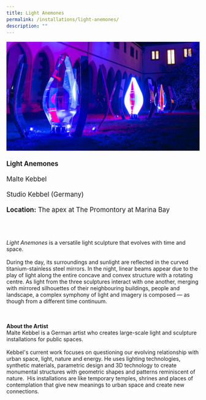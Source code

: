 ```yaml
---
title: Light Anemones
permalink: /installations/light-anemones/
description: ""
---
```

<p style="font-size:17px;line-height:40px">
<img src="/images/Installations/light%20anemones.jpg">
<b>Light Anemones</b><br>
Malte Kebbel<br>
Studio Kebbel (Germany)<br>
<b>Location:</b> The apex at The Promontory at Marina Bay<br><br>

<i>Light Anemones</i> is a versatile light sculpture that evolves with time and space.&nbsp;
<br><br>
During the day, its surroundings and sunlight are reflected in the curved titanium-stainless steel mirrors. In the night, linear beams appear due to the play of light along the entire concave and convex structure with a rotating centre. As light from the three sculptures interact with one another, merging with mirrored silhouettes of their neighbouring buildings, people and landscape, a complex symphony of light and imagery is composed — as though from a different time continuum.<br><br>

<img src=""><br>
<b>About the Artist</b>
<br>
Malte Kebbel is a German artist who creates large-scale light and sculpture installations for public spaces.&nbsp;
<br><br>
Kebbel's current work focuses on questioning our evolving relationship with urban space, light, nature and energy. He uses lighting technologies, synthetic materials, parametric design and 3D technology to create monumental structures with geometric shapes and patterns reminiscent of nature.&nbsp; His installations are like temporary temples, shrines and places of contemplation that give new meanings to urban space and create new connections.</p>